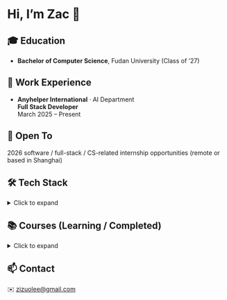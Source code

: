 # Hi, I’m Zac 👋

## 🎓 Education
- **Bachelor of Computer Science**, Fudan University (Class of ’27)

## 💼 Work Experience
- **Anyhelper International** · AI Department  
  **Full Stack Developer**  
  March 2025 – Present

## 🌱 Open To
2026 software / full-stack / CS-related internship opportunities (remote or based in Shanghai)

## 🛠️ Tech Stack

<details>
<summary>Click to expand</summary>

**Frontend**  
- JavaScript · React · Vue

**Backend**  
- Node.js · Express · Python (Flask · FastAPI)

**Data & Analytics**  
- Pandas · NumPy · CSV

**Databases**  
- MySQL · MongoDB

**Systems & Languages**  
- C · C++ · Linux (Ubuntu) · Git · Bash · PowerShell

**Web**  
- HTML · CSS

</details>

## 📚 Courses (Learning / Completed)

<details>
<summary>Click to expand</summary>

- Data Structures  
- Introduction to Computer Systems  
- Object-Oriented Programming  
- Introduction to Cybersecurity  
- Digital Logic & Component Design  
- Software Engineering  
- Digital Design & Computer Architecture  
- Design & Analysis of Algorithms  
- Introduction to Databases

</details>

## 📫 Contact
✉️ zizuolee@gmail.com
